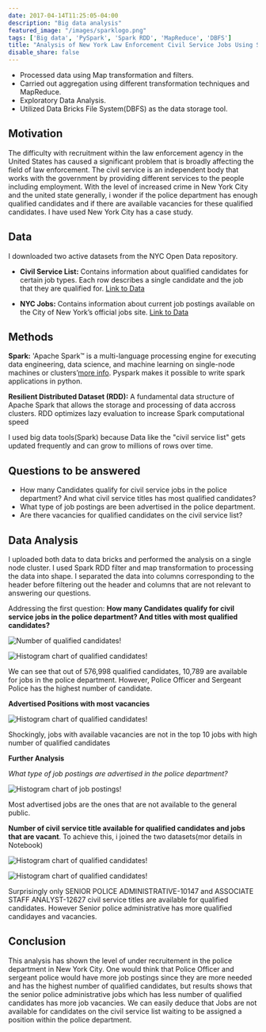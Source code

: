 ```yaml
---
date: 2017-04-14T11:25:05-04:00
description: "Big data analysis"
featured_image: "/images/sparklogo.png"
tags: ['Big data', 'PySpark', 'Spark RDD', 'MapReduce', 'DBFS']
title: "Analysis of New York Law Enforcement Civil Service Jobs Using Spark"
disable_share: false
---
```

- Processed data using Map transformation and filters.
- Carried out aggregation using different transformation techniques and MapReduce.
- Exploratory Data Analysis.
- Utilized Data Bricks File System(DBFS) as the data storage tool.



## Motivation

The difficulty with recruitment within the law enforcement agency in the United States has caused a significant problem that is broadly affecting the field of law enforcement. The civil service is an independent body that works with the government by providing different services to the people including employment. With the level of increased crime in New York City and the united state generally, i wonder if the police department has enough qualified candidates and if there are available vacancies for these qualified candidates. I have used New York City has a case study. 

## Data

I downloaded two active datasets from the NYC Open Data repository.

- **Civil Service List:** Contains information about qualified candidates for certain job types. Each row describes a single candidate and the job that they are qualified for. 
[Link to Data](https://data.cityofnewyork.us/City-Government/Civil-Service-List-Active-/vx8i-nprf)

- **NYC Jobs:** Contains information about current job postings available on the City of New York’s official jobs site.
[Link to Data](https://data.cityofnewyork.us/City-Government/NYC-Jobs/pda4-rgn4/data)

## Methods

**Spark:** 'Apache Spark™ is a multi-language processing engine for executing data engineering, data science, and machine learning on single-node machines or clusters’[more info](https://spark.apache.org/). Pyspark makes it possible to write spark applications in python.

**Resilient Distributed Dataset (RDD):** A fundamental data structure of Apache Spark that allows the storage and processing of data accross clusters. RDD optimizes lazy evaluation to increase Spark computational speed

I used big data tools(Spark) because Data like the "civil service list" gets updated frequently and can grow to millions of rows over time.

## Questions to be answered

- How many Candidates qualify for civil service jobs in the police department? And what civil service titles has most qualified candidates?
- What type of job postings are been advertised in the police department.
- Are there vacancies for qualified candidates on the civil service list?

## Data Analysis

I uploaded both data to data bricks and performed the analysis on a single node cluster.
I used Spark RDD filter and map transformation to processing the data into shape. I separated the data into columns corresponding to the header before filtering out the header and columns that are not relevant to answering our questions.

Addressing the first question: **How many Candidates qualify for civil service jobs in the police department? And titles with most qualified candidates?**


![Number of qualified candidates!](/images/count2.png "fig1")


![Histogram chart of qualified candidates!](/images/fig33.png "fig2")

We can see that out of 576,998 qualified candidates, 10,789 are available for jobs in the police department. However, Police Officer and Sergeant Police has the highest number of candidate.

**Advertised Positions with most vacancies**

![Histogram chart of qualified candidates!](/images/fig4.png "fig4")

Shockingly, jobs with available vacancies are not in the top 10 jobs with high number of qualified candidates

**Further Analysis**
 
 *What type of job postings are advertised in the police department?*

![Histogram chart of job postings!](/images/fig2.png "fig3")

Most advertised jobs are the ones that are not available to the general public.

**Number of civil service title available for qualified candidates and jobs that are vacant**.
To achieve this, i joined the two datasets(mor details in Notebook)

![Histogram chart of qualified candidates!](/images/jobcount.png "fig4")

![Histogram chart of qualified candidates!](/images/jobs.png "fig4")

Surprisingly only SENIOR POLICE
ADMINISTRATIVE-10147 and ASSOCIATE STAFF ANALYST-12627 civil service titles are available for qualified candidates. However Senior police administrative has more qualified candidayes and vacancies.

## Conclusion

This analysis has shown the level of under recruitement in the police department in New York City. One would think that Police Officer and sergeant police would have more job postings since they are more needed and has the highest number of qualified candidates, but results shows that the senior police administrative jobs which has less number of qualified candidates has more job vacancies. We can easily deduce that Jobs are not available for candidates on the civil service list waiting to be assigned a position within the police department. 
